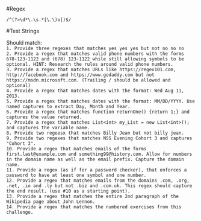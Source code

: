 #Regex

`/^(?>\d*\.\s.*[\.\)o])$/`

#Test Strings

Should match:   
`1. Provide three regexes that matches yes yes yes but not no no no`  
`2. Provide a regex that matches valid phone numbers with the forms 678-123-1122 and (678) 123-1122 while still allowing symbols to be optional. HINT: Research the rules around valid phone numbers.`  
`3. Provide a regex that matches URLs like https://regex101.com, http://facebook.com and https://www.godaddy.com but not https://msdn.microsoft.com. (Trailing / should be allowed and optional)`  
`4. Provide a regex that matches dates with the format: Wed Aug 11, 2013.`  
`5. Provide a regex that matches dates with the format: MM/DD/YYYY. Use named captures to extract Day, Month and Year.`  
`6. Provide a regex that matches function returnOne() {return 1;} and captures the value returned.`  
`7. Provide a regex that matches List<int> my_List = new List<int>(); and captures the variable name.`  
`8. Provide two regeesx that matches Billy Jean but not billy jean.`  
`9. Provide two regexes that matches NSS Evening Cohort 3 and captures "Cohort 3".`  
`10. Provide a regex that matches emails of the forms first.last@example.com and something99@history.com. Allow for numbers in the domain name as well as the email prefix. Capture the domain name.`  
`11. Provide a regex (as if for a password checker), that enforces a password to have at least one symbol and one number.`  
`12. Provide a regex that matches emails from the domains .com, .org, .net, .io and .ly but not .biz and .com.uk. This regex should capture the end result. (use #10 as a starting point).`  
`13. Provide a regex that matches the entire 2nd paragraph of the Wikipedia page about John Lennon.`  
`14. Provide a regex that matches the numbered exercises from this challenge.`  